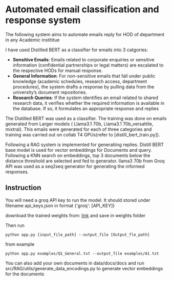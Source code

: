 # Automated email classification and response system 
The following system aims to automate emails reply for HOD of department in any Academic instititue 

I have used Distilled BERT as a classifier for emails into 3 catgories:

- **Sensitive Emails**:
Emails related to corporate enquiries or sensitive information (confidential partnerships or
legal matters) are escalated to the respective HODs for manual response.
- **General Information**:
For non-sensitive emails that fall under public knowledge (academic schedules, research
access, department procedures), the system drafts a response by pulling data from the
university’s document repositories.
- **Research Queries**:
If the system identifies an email related to shared research data, it verifies whether the
required information is available in the database. If so, it formulates an appropriate response
and replies

The Distilled BERT was used as a classifier. The training was done on emails generated from Larger models ( Llama3.1 70b, Llama3.1 70b_versattile, mixtral). This emails were generated for each of three categories and training was carried out on collab T4 GPUs(refer to [distill_bert_train.py]).

Following a RAG system is implemented for generatiing replies. Distill BERT base model is used for vector embeddings for Documents and query. Following a KNN search on embeddings, top 3 documents below the distance threshold are selected and fed to generator. llama3 70b from Groq API was used as a seq2seq generator for generating the informed responses.


## Instruction

You will need a groq API key to run the model. It should stored under filename api_keys.json in format {'groq': [API_KEY]}

download the trained weights from: [link](https://iitgnacin-my.sharepoint.com/:u:/g/personal/21110221_iitgn_ac_in/EbvDVsuHY9JChQqhEHmR43AB_HWQZsEVvNLV40vj3ur65w?e=ucnENo) and save in weights folder


Then run 
```
python app.py [input_file_path] --output_file [Output_fle_path]
```
from example
```
python app.py examples/Q1_General.txt --output_file examples/A1.txt
```

You can also add your own documents in data/docs/docs 
and run src/RAG/utils/generate_data_encodings.py to generate vector embeddings for the documents




